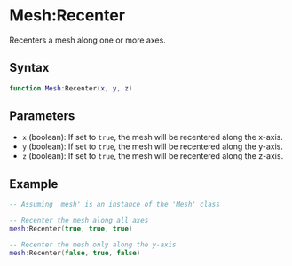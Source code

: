 # Mesh:Recenter

Recenters a mesh along one or more axes.

## Syntax

```lua
function Mesh:Recenter(x, y, z)
```

## Parameters

- `x` (boolean): If set to `true`, the mesh will be recentered along the x-axis.
- `y` (boolean): If set to `true`, the mesh will be recentered along the y-axis.
- `z` (boolean): If set to `true`, the mesh will be recentered along the z-axis.

## Example

```lua
-- Assuming 'mesh' is an instance of the 'Mesh' class

-- Recenter the mesh along all axes
mesh:Recenter(true, true, true)

-- Recenter the mesh only along the y-axis
mesh:Recenter(false, true, false)
```